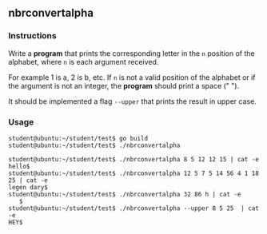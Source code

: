 ## nbrconvertalpha

### Instructions

Write a **program** that prints the corresponding letter in the `n` position of the alphabet, where `n` is each argument received.

For example 1 is a, 2 is b, etc. If `n` is not a valid position of the alphabet or if the argument is not an integer, the **program** should print a space (" ").

It should be implemented a flag `--upper` that prints the result in upper case. 

### Usage

```console 
student@ubuntu:~/student/test$ go build
student@ubuntu:~/student/test$ ./nbrconvertalpha

student@ubuntu:~/student/test$ ./nbrconvertalpha 8 5 12 12 15 | cat -e
hello$
student@ubuntu:~/student/test$ ./nbrconvertalpha 12 5 7 5 14 56 4 1 18 25 | cat -e
legen dary$
student@ubuntu:~/student/test$ ./nbrconvertalpha 32 86 h | cat -e
   $
student@ubuntu:~/student/test$ ./nbrconvertalpha --upper 8 5 25  | cat -e
HEY$
```
